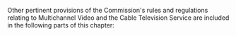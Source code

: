 Other pertinent provisions of the Commission's rules and regulations relating to Multichannel Video and the Cable Television Service are included in the following parts of this chapter:
                                  

